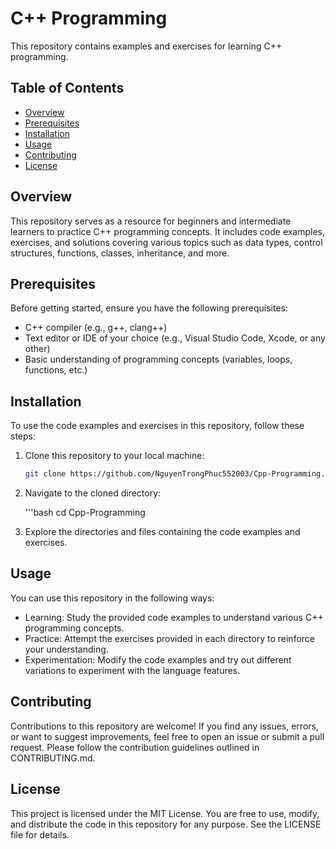 # C++ Programming

This repository contains examples and exercises for learning C++ programming.

## Table of Contents

- [Overview](#overview)
- [Prerequisites](#prerequisites)
- [Installation](#installation)
- [Usage](#usage)
- [Contributing](#contributing)
- [License](#license)

## Overview

This repository serves as a resource for beginners and intermediate learners to practice C++ programming concepts. It includes code examples, exercises, and solutions covering various topics such as data types, control structures, functions, classes, inheritance, and more.

## Prerequisites

Before getting started, ensure you have the following prerequisites:

- C++ compiler (e.g., g++, clang++)
- Text editor or IDE of your choice (e.g., Visual Studio Code, Xcode, or any other)
- Basic understanding of programming concepts (variables, loops, functions, etc.)

## Installation

To use the code examples and exercises in this repository, follow these steps:

1. Clone this repository to your local machine:

   ```bash
   git clone https://github.com/NguyenTrongPhuc552003/Cpp-Programming.git

2. Navigate to the cloned directory:

   '''bash
   cd Cpp-Programming

3. Explore the directories and files containing the code examples and exercises.

## Usage

You can use this repository in the following ways:

- Learning: Study the provided code examples to understand various C++ programming concepts.
- Practice: Attempt the exercises provided in each directory to reinforce your understanding.
- Experimentation: Modify the code examples and try out different variations to experiment with the language features.

## Contributing

Contributions to this repository are welcome! If you find any issues, errors, or want to suggest improvements, feel free to open an issue or submit a pull request. Please follow the contribution guidelines outlined in CONTRIBUTING.md.

## License

This project is licensed under the MIT License. You are free to use, modify, and distribute the code in this repository for any purpose. See the LICENSE file for details.
